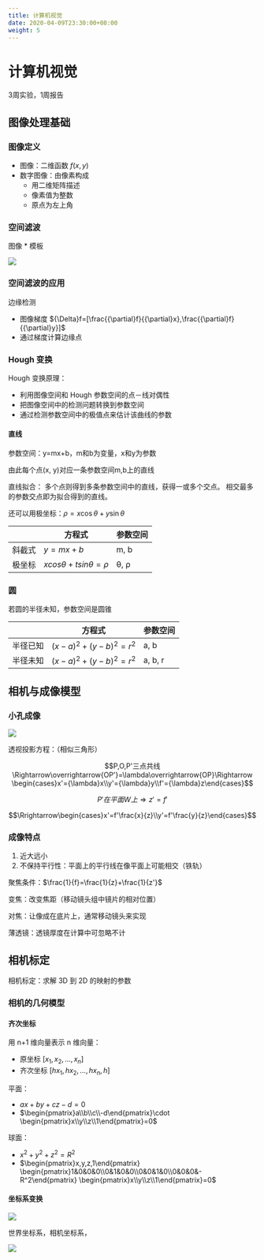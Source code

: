 ```yaml
---
title: 计算机视觉
date: 2020-04-09T23:30:00+08:00
weight: 5
---
```


# 计算机视觉

3周实验，1周报告

## 图像处理基础

### 图像定义

- 图像：二维函数 $f(x,y)$
- 数字图像：由像素构成
  - 用二维矩阵描述
  - 像素值为整数
  - 原点为左上角

### 空间滤波

图像 * 模板

![](1.png)

### 空间滤波的应用

边缘检测
- 图像梯度 ${\Delta}f=[\frac{{\partial}f}{{\partial}x},\frac{{\partial}f}{{\partial}y}]$
- 通过梯度计算边缘点

### Hough 变换

Hough 变换原理：
- 利用图像空间和 Hough 参数空间的点－线对偶性
- 把图像空间中的检测问题转换到参数空间
- 通过检测参数空间中的极值点来估计该曲线的参数

#### 直线

参数空间：y=mx+b，m和b为变量，x和y为参数

由此每个点(x, y)对应一条参数空间m,b上的直线

直线拟合：
多个点则得到多条参数空间中的直线，获得一或多个交点。
相交最多的参数交点即为拟合得到的直线。

还可以用极坐标：$\rho=x\cos\theta+y\sin\theta$

||方程式|参数空间|
|---|---|---|
|斜截式|$y=mx+b$|m, b|
|极坐标|$xcos\theta+tsin\theta=\rho$|θ, ρ|

### 圆

若圆的半径未知，参数空间是圆锥

||方程式|参数空间|
|---|---|---|
|半径已知|$(x-a)^2+(y-b)^2=r^2$|a, b|
|半径未知|$(x-a)^2+(y-b)^2=r^2$|a, b, r|

## 相机与成像模型

### 小孔成像

![](2.png)

透视投影方程：（相似三角形）

$$P,O,P'三点共线\Rightarrow\overrightarrow{OP'}=\lambda\overrightarrow{OP}\Rightarrow
\begin{cases}x'={\lambda}x\\y'={\lambda}y\\f'={\lambda}z\end{cases}$$

$$P'在平面W上{\Rightarrow}z'=f'$$

$$\Rrightarrow\begin{cases}x'=f'\frac{x}{z}\\y'=f'\frac{y}{z}\end{cases}$$

### 成像特点

1. 近大远小
2. 不保持平行性：平面上的平行线在像平面上可能相交（铁轨）

聚焦条件：$\frac{1}{f}=\frac{1}{z}+\frac{1}{z'}$

变焦：改变焦距（移动镜头组中镜片的相对位置）

对焦：让像成在底片上，通常移动镜头来实现

薄透镜：透镜厚度在计算中可忽略不计

## 相机标定

相机标定：求解 3D 到 2D 的映射的参数

### 相机的几何模型

#### 齐次坐标

用 n+1 维向量表示 n 维向量：
- 原坐标 $[x_1,x_2,\dots,x_n]$
- 齐次坐标 $[hx_1,hx_2,\dots,hx_n,h]$

平面：
- $ax+by+cz-d=0$
- $\begin{pmatrix}a\\b\\c\\-d\end{pmatrix}\cdot
\begin{pmatrix}x\\y\\z\\1\end{pmatrix}=0$

球面：
- $x^2+y^2+z^2=R^2$
- $\begin{pmatrix}x,y,z,1\end{pmatrix}
\begin{pmatrix}1&0&0&0\\0&1&0&0\\0&0&1&0\\0&0&0&-R^2\end{pmatrix}
\begin{pmatrix}x\\y\\z\\1\end{pmatrix}=0$

#### 坐标系变换

![](3.png)

世界坐标系，相机坐标系，

![](4.png)


